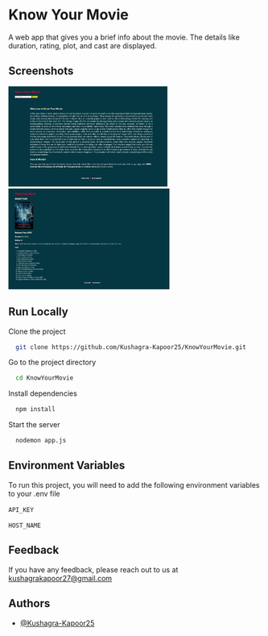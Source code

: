 # Know Your Movie

A web app that gives you a brief info about the movie.
The details like duration, rating, plot, and cast are displayed.

## Screenshots

<img src="images/img1.jpg" height = "200" alt = "HomePage Image"/>

<img src="images/img2.jpg" height = "200" alt="Search Result"/>

## Run Locally

Clone the project

```bash
  git clone https://github.com/Kushagra-Kapoor25/KnowYourMovie.git
```

Go to the project directory

```bash
  cd KnowYourMovie
```

Install dependencies

```bash
  npm install
```

Start the server

```bash
  nodemon app.js
```

## Environment Variables

To run this project, you will need to add the following environment variables to your .env file

`API_KEY`

`HOST_NAME`

## Feedback

If you have any feedback, please reach out to us at kushagrakapoor27@gmail.com

## Authors

- [@Kushagra-Kapoor25](https://github.com/Kushagra-Kapoor25)

